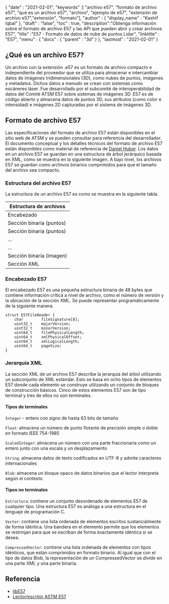 {
  "date" : "2021-02-01",
  "keywords" :[ "archivo e57", "formato de archivo e57", "qué es un archivo e57", "archivo", "ejemplo de e57", "extensión de archivo e57","extensión", "formato"],
  "author" : {
    "display_name" : "Kashif Iqbal"
},
  "draft" : "false",
  "toc" : true,
  "description":"Obtenga información sobre el formato de archivo E57 y las API que pueden abrir y crear archivos E57",
  "title" :"E57 - Formato de datos de nube de puntos Lidar",
  "linktitle" : "E57",
  "menu" : {
    "docs" : {
      "parent" : "3d"
}
},
  "lastmod" : "2021-02-01"
}

## ¿Qué es un archivo E57?

Un archivo con la extensión .e57 es un formato de archivo compacto e independiente del proveedor que se utiliza para almacenar e intercambiar datos de imágenes tridimensionales (3D), como nubes de puntos, imágenes y metadatos. Dichos datos a menudo se crean con sistemas como escáneres láser. Fue desarrollado por el subcomité de interoperabilidad de datos del Comité ATSM E57 sobre sistemas de imágenes 3D. E57 es de código abierto y almacena datos de puntos 3D, sus atributos (como color e intensidad) e imágenes 2D capturadas por el sistema de imágenes 3D.

## Formato de archivo E57

Las especificaciones del formato de archivo E57 están disponibles en el sitio web de ATSM y se pueden consultar para referencia del desarrollador. El documento conceptual y los detalles técnicos del formato de archivo E57 están disponibles como material de referencia de [Daniel Huber](https://paulbourke.net/dataformats/e57/2011-huber-e57-v3.pdf). Los datos en un archivo E57 se guardan en una estructura de árbol jerárquico basada en XML, como se muestra en la siguiente imagen. A bajo nivel, los archivos E57 se guardan como archivos binarios comprimidos para que el tamaño del archivo sea compacto.

### Estructura del archivo E57

La estructura de un archivo E57 es como se muestra en la siguiente tabla.

| Estructura de archivos|
---|
|Encabezado|
|Sección binaria (puntos)|
|Sección binaria (puntos)|
|...|
|...|
|Sección binaria (imagen)|
|Sección XML|

### Encabezado E57

El encabezado E57 es una pequeña estructura binaria de 48 bytes que contiene información crítica a nivel de archivo, como el número de versión y la ubicación de la sección XML. Se puede representar programáticamente de la siguiente manera.

```
struct E57FileHeader {
    char        fileSignature[8];
    uint32_t    majorVersion;
    uint32_t    minorVersion;
    uint64_t    filePhysicalLength;
    uint64_t    xmlPhysicalOffset;
    uint64_t    xmlLogicalLength;
    uint64_t    pageSize;
}
```

### Jerarquía XML

La sección XML de un archivo E57 describe la jerarquía del árbol utilizando un subconjunto de XML estándar. Esto se basa en ocho tipos de elementos E57 donde cada elemento se construye utilizando un conjunto de bloques de construcción básicos. Cinco de estos elementos E57 son de tipo terminal y tres de ellos no son terminales.

#### Tipos de terminales

`Integer` - entero con signo de hasta 63 bits de tamaño

`Float`: almacena un número de punto flotante de precisión simple o doble en formato IEEE 754-1985

`ScaledInteger`: almacena un número con una parte fraccionaria como un entero junto con una escala y un desplazamiento

`String`: almacena datos de texto codificados en UTF-8 y admite caracteres internacionales

`Blob`: almacena un bloque opaco de datos binarios que el lector interpreta según el contexto.

#### Tipos no terminales

`Estructura`: contiene un conjunto desordenado de elementos E57 de cualquier tipo. Una estructura E57 es análoga a una estructura en el lenguaje de programación C.

`Vector`: contiene una lista ordenada de elementos escritos sustancialmente de forma idéntica. Una bandera en el elemento permite que los elementos se restrinjan para que se escriban de forma exactamente idéntica si se desea.

`CompressedVector`: contiene una lista ordenada de elementos con tipos idénticos, que están comprimidos en formato binario. Al igual que con el tipo de datos Blob, la representación de un CompressedVector se divide en una parte XML y una parte binaria.

## Referencia

* [libE57](http://www.libe57.org/)
* [Lector/escritor ASTM E57](https://docs.safe.com/fme/html/FME_Desktop_Documentation/FME_ReadersWriters/e57/e57.htm#:~:text=Overview,are%20structured%20as%20a%20tree. )

